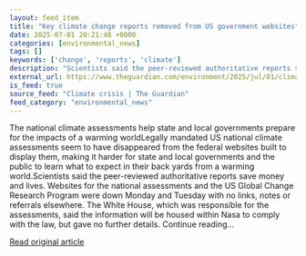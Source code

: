 ```yaml
---
layout: feed_item
title: "Key climate change reports removed from US government websites"
date: 2025-07-01 20:21:48 +0000
categories: [environmental_news]
tags: []
keywords: ['change', 'reports', 'climate']
description: "Scientists said the peer-reviewed authoritative reports save money and lives"
external_url: https://www.theguardian.com/environment/2025/jul/01/climate-change-reports-removed-trump
is_feed: true
source_feed: "Climate crisis | The Guardian"
feed_category: "environmental_news"
---
```


The national climate assessments help state and local governments prepare for the impacts of a warming worldLegally mandated US national climate assessments seem to have disappeared from the federal websites built to display them, making it harder for state and local governments and the public to learn what to expect in their back yards from a warming world.Scientists said the peer-reviewed authoritative reports save money and lives. Websites for the national assessments and the US Global Change Research Program were down Monday and Tuesday with no links, notes or referrals elsewhere. The White House, which was responsible for the assessments, said the information will be housed within Nasa to comply with the law, but gave no further details. Continue reading...

[Read original article](https://www.theguardian.com/environment/2025/jul/01/climate-change-reports-removed-trump)
